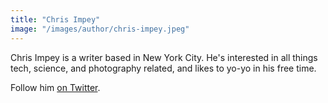 ```yaml
---
title: "Chris Impey"
image: "/images/author/chris-impey.jpeg"
---
```

Chris Impey is a writer based in New York City. He's interested in all things tech, science, and photography related, and likes to yo-yo in his free time.


Follow him [on Twitter](https://twitter.com/chris-impey).
